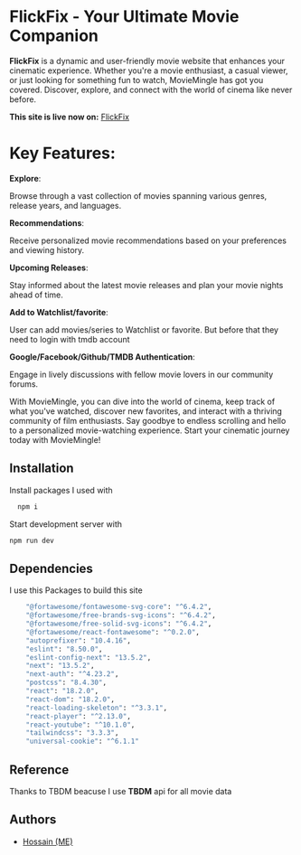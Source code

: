 
#  FlickFix - Your Ultimate Movie Companion
**FlickFix** is a dynamic and user-friendly movie website that enhances your cinematic experience. Whether you're a movie enthusiast, a casual viewer, or just looking for something fun to watch, MovieMingle has got you covered. Discover, explore, and connect with the world of cinema like never before.

**This site is live now on:** [FlickFix](flickfix.vercel.app)





# Key Features:

**Explore**:

Browse through a vast collection of movies spanning various genres, release years, and languages.

**Recommendations**:

Receive personalized movie recommendations based on your preferences and viewing history.


**Upcoming Releases**:

 Stay informed about the latest movie releases and plan your movie nights ahead of time.

**Add to Watchlist/favorite**:

 User can add movies/series to Watchlist or favorite. But before that they need to login with tmdb account


**Google/Facebook/Github/TMDB Authentication**:

 Engage in lively discussions with fellow movie lovers in our community forums.


With MovieMingle, you can dive into the world of cinema, keep track of what you've watched, discover new favorites, and interact with a thriving community of film enthusiasts. Say goodbye to endless scrolling and hello to a personalized movie-watching experience. Start your cinematic journey today with MovieMingle!

## Installation

Install packages I used with

```bash
  npm i
```
Start development server with
```bash
npm run dev
```
    
## Dependencies
I use this Packages to build this site
```bash
    "@fortawesome/fontawesome-svg-core": "^6.4.2",
    "@fortawesome/free-brands-svg-icons": "^6.4.2",
    "@fortawesome/free-solid-svg-icons": "^6.4.2",
    "@fortawesome/react-fontawesome": "^0.2.0",
    "autoprefixer": "10.4.16",
    "eslint": "8.50.0",
    "eslint-config-next": "13.5.2",
    "next": "13.5.2",
    "next-auth": "^4.23.2",
    "postcss": "8.4.30",
    "react": "18.2.0",
    "react-dom": "18.2.0",
    "react-loading-skeleton": "^3.3.1",
    "react-player": "^2.13.0",
    "react-youtube": "^10.1.0",
    "tailwindcss": "3.3.3",
    "universal-cookie": "^6.1.1"
```
## Reference
Thanks to TBDM beacuse I use **TBDM** api for all movie data
## Authors

- [Hossain (ME)](https://github.com/personalUseHossain)
